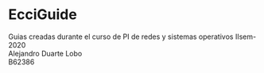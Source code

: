# EcciGuide
Guias creadas durante el curso de PI de redes y sistemas operativos IIsem-2020  
Alejandro Duarte Lobo  
B62386  
